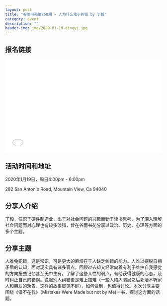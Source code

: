 ```yaml
---
layout: post
title: "谷雨书苑第258期 - 人为什么难于纠错 by 丁毅"
category: event
description: ""
header-img: img/2020-01-19-dingyi.jpg
---
```


## 报名链接
<div style="width:100%; text-align:left;" ><iframe src="//eventbrite.com/tickets-external?eid=89502128275&ref=etckt" frameborder="0" height="300" width="100%" vspace="0" hspace="0" marginheight="5" marginwidth="5" scrolling="auto" allowtransparency="true"></iframe></div>

## 活动时间和地址
2020年1月19日，周日4:00pm - 6:00pm

282 San Antonio Road, Mountain View, Ca 94040

## 分享人介绍
丁毅，任职于硬件制造业，出于对社会问题的兴趣而勤于读书思考，为了深入理解社会问题而对心理也有较多涉猎，曾在谷雨书苑分享过政治、历史、心理等方面的多个主题。


## 分享主题
人难免犯错，这是常识，可是更大的麻烦在于人缺乏纠错的能力。人难以摆脱自相矛盾的认知，面对现实具有诸多盲点，回顾过去却又经常向着有利于维护自我感觉的方向扭曲记忆甚至无中生有。了解了这些人性的弱点，有助获得健康的心态，及时纠正自己的错误。说服别人纠错更是难上加难（一些人陷入骗局之后死活不听家人和朋友的劝告，这样的故事屡见不鲜），如何做到，也值得讨论。本次分享主要围绕《错不在我》（Mistakes Were Made but not by Me)一书，探讨这方面的话题。
